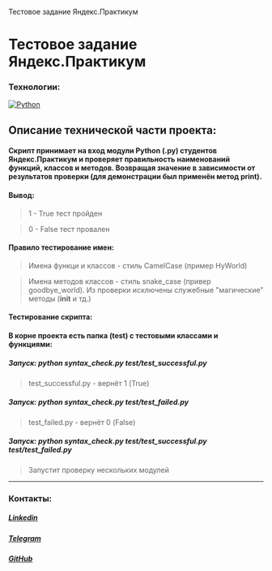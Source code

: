 Тестовое задание Яндекс.Практикум
# Тестовое задание Яндекс.Практикум

### Технологии:
[![Python](https://img.shields.io/badge/-Python-464646?style=flat-square&logo=Python)](https://www.python.org/)

## Описание технической части проекта:

#### Скрипт принимает на вход модули Python (.py) студентов Яндекс.Практикум и проверяет правильность наименований функций, классов и методов. Возвращая значение в зависимости от результатов проверки (для демонcтрации был применён метод print).
#### Вывод: 
> 1 - True тест пройден

> 0 - False тест провален

#### Правило тестирование имен:
> Имена функци и классов - стиль CamelCase (пример HyWorld)

> Имена методов классов - стиль snake_case (привер goodbye_world). Из проверки исключены служебные "магические" методы (__init__ и тд.)

#### Тестирование скрипта:
#### В корне проекта есть папка (test) с тестовыми классами и функциями:

##### Запуск: python syntax_check.py test/test_successful.py
> test_successful.py - вернёт 1 (True)

##### Запуск: python syntax_check.py test/test_failed.py
> test_failed.py - вернёт 0 (False)

##### Запуск: python syntax_check.py test/test_successful.py test/test_failed.py
> Запустит проверку нескольких модулей

---

### Контакты:
##### [Linkedin](https://www.linkedin.com/in/anton-dev-py/)
##### [Telegram](https://t.me/MoskalevAD)
##### [GitHub](https://github.com/AntonDMoskalev)
